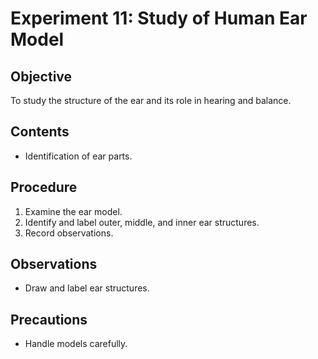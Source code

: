 # Experiment 11: Study of Human Ear Model

## Objective
To study the structure of the ear and its role in hearing and balance.

## Contents
- Identification of ear parts.

## Procedure
1. Examine the ear model.
2. Identify and label outer, middle, and inner ear structures.
3. Record observations.

## Observations
- Draw and label ear structures.

## Precautions
- Handle models carefully.